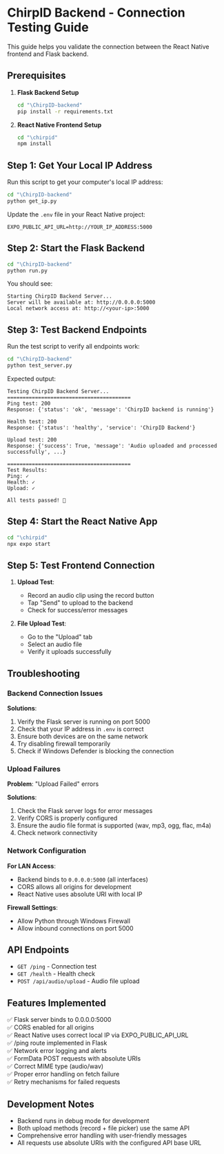 # ChirpID Backend - Connection Testing Guide

This guide helps you validate the connection between the React Native frontend and Flask backend.

## Prerequisites

1. **Flask Backend Setup**

   ```bash
   cd "\ChirpID-backend"
   pip install -r requirements.txt
   ```

2. **React Native Frontend Setup**
   ```bash
   cd "\chirpid"
   npm install
   ```

## Step 1: Get Your Local IP Address

Run this script to get your computer's local IP address:

```bash
cd "\ChirpID-backend"
python get_ip.py
```

Update the `.env` file in your React Native project:

```
EXPO_PUBLIC_API_URL=http://YOUR_IP_ADDRESS:5000
```

## Step 2: Start the Flask Backend

```bash
cd "\ChirpID-backend"
python run.py
```

You should see:

```
Starting ChirpID Backend Server...
Server will be available at: http://0.0.0.0:5000
Local network access at: http://<your-ip>:5000
```

## Step 3: Test Backend Endpoints

Run the test script to verify all endpoints work:

```bash
cd "\ChirpID-backend"
python test_server.py
```

Expected output:

```
Testing ChirpID Backend Server...
========================================
Ping test: 200
Response: {'status': 'ok', 'message': 'ChirpID backend is running'}

Health test: 200
Response: {'status': 'healthy', 'service': 'ChirpID Backend'}

Upload test: 200
Response: {'success': True, 'message': 'Audio uploaded and processed successfully', ...}

========================================
Test Results:
Ping: ✓
Health: ✓
Upload: ✓

All tests passed! 🎉
```

## Step 4: Start the React Native App

```bash
cd "\chirpid"
npx expo start
```

## Step 5: Test Frontend Connection

1. **Upload Test**:

   - Record an audio clip using the record button
   - Tap "Send" to upload to the backend
   - Check for success/error messages

2. **File Upload Test**:
   - Go to the "Upload" tab
   - Select an audio file
   - Verify it uploads successfully

## Troubleshooting

### Backend Connection Issues

**Solutions**:

1. Verify the Flask server is running on port 5000
2. Check that your IP address in `.env` is correct
3. Ensure both devices are on the same network
4. Try disabling firewall temporarily
5. Check if Windows Defender is blocking the connection

### Upload Failures

**Problem**: "Upload Failed" errors

**Solutions**:

1. Check the Flask server logs for error messages
2. Verify CORS is properly configured
3. Ensure the audio file format is supported (wav, mp3, ogg, flac, m4a)
4. Check network connectivity

### Network Configuration

**For LAN Access**:

- Backend binds to `0.0.0.0:5000` (all interfaces)
- CORS allows all origins for development
- React Native uses absolute URI with local IP

**Firewall Settings**:

- Allow Python through Windows Firewall
- Allow inbound connections on port 5000

## API Endpoints

- `GET /ping` - Connection test
- `GET /health` - Health check
- `POST /api/audio/upload` - Audio file upload

## Features Implemented

✅ Flask server binds to 0.0.0.0:5000  
✅ CORS enabled for all origins  
✅ React Native uses correct local IP via EXPO_PUBLIC_API_URL  
✅ /ping route implemented in Flask  
✅ Network error logging and alerts  
✅ FormData POST requests with absolute URIs  
✅ Correct MIME type (audio/wav)  
✅ Proper error handling on fetch failure  
✅ Retry mechanisms for failed requests

## Development Notes

- Backend runs in debug mode for development
- Both upload methods (record + file picker) use the same API
- Comprehensive error handling with user-friendly messages
- All requests use absolute URIs with the configured API base URL
